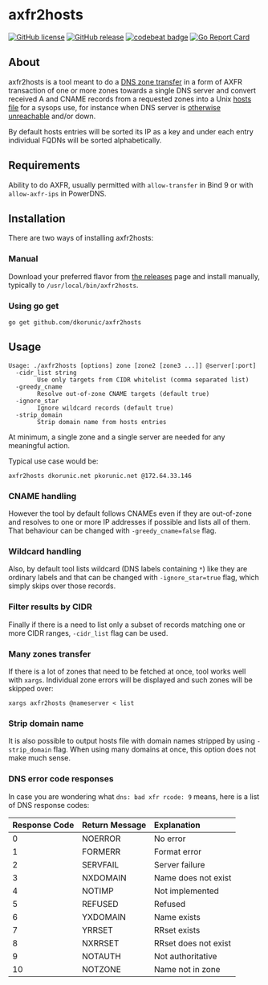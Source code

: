 # axfr2hosts

[![GitHub license](https://img.shields.io/github/license/dkorunic/axfr2hosts)](https://github.com/dkorunic/axfr2hosts/blob/master/LICENSE)
[![GitHub release](https://img.shields.io/github/release/dkorunic/axfr2hosts)](https://github.com/dkorunic/axfr2hosts/releases/latest)
[![codebeat badge](https://codebeat.co/badges/b535ef48-ba10-413e-81f0-dcb5a17e01c4)](https://codebeat.co/projects/github-com-dkorunic-axfr2hosts-main)
[![Go Report Card](https://goreportcard.com/badge/github.com/dkorunic/axfr2hosts)](https://goreportcard.com/report/github.com/dkorunic/axfr2hosts)

## About

axfr2hosts is a tool meant to do a [DNS zone transfer](https://en.wikipedia.org/wiki/DNS_zone_transfer) in a form of AXFR transaction of one or more zones towards a single DNS server and convert received A and CNAME records from a requested zones into a Unix [hosts file](<https://en.wikipedia.org/wiki/Hosts_(file)>) for a sysops use, for instance when DNS server is [otherwise unreachable](https://blog.cloudflare.com/october-2021-facebook-outage/) and/or down.

By default hosts entries will be sorted its IP as a key and under each entry individual FQDNs will be sorted alphabetically.

## Requirements

Ability to do AXFR, usually permitted with `allow-transfer` in Bind 9 or with `allow-axfr-ips` in PowerDNS.

## Installation

There are two ways of installing axfr2hosts:

### Manual

Download your preferred flavor from [the releases](https://github.com/dkorunic/axfr2hosts/releases) page and install manually, typically to `/usr/local/bin/axfr2hosts`.

### Using go get

```shell
go get github.com/dkorunic/axfr2hosts
```

## Usage

```shell
Usage: ./axfr2hosts [options] zone [zone2 [zone3 ...]] @server[:port]
  -cidr_list string
    	Use only targets from CIDR whitelist (comma separated list)
  -greedy_cname
    	Resolve out-of-zone CNAME targets (default true)
  -ignore_star
    	Ignore wildcard records (default true)
  -strip_domain
    	Strip domain name from hosts entries
```

At minimum, a single zone and a single server are needed for any meaningful action.

Typical use case would be:

```shell
axfr2hosts dkorunic.net pkorunic.net @172.64.33.146
```

### CNAME handling

However the tool by default follows CNAMEs even if they are out-of-zone and resolves to one or more IP addresses if possible and lists all of them. That behaviour can be changed with `-greedy_cname=false` flag.

### Wildcard handling

Also, by default tool lists wildcard (DNS labels containing `*`) like they are ordinary labels and that can be changed with `-ignore_star=true` flag, which simply skips over those records.

### Filter results by CIDR

Finally if there is a need to list only a subset of records matching one or more CIDR ranges, `-cidr_list` flag can be used.

### Many zones transfer

If there is a lot of zones that need to be fetched at once, tool works well with `xargs`. Individual zone errors will be displayed and such zones will be skipped over:

```shell
xargs axfr2hosts @nameserver < list
```

### Strip domain name

It is also possible to output hosts file with domain names stripped by using `-strip_domain` flag. When using many domains at once, this option does not make much sense.

### DNS error code responses

In case you are wondering what `dns: bad xfr rcode: 9` means, here is a list of DNS response codes:

| Response Code | Return Message | Explanation          |
| :------------ | :------------- | :------------------- |
| 0             | NOERROR        | No error             |
| 1             | FORMERR        | Format error         |
| 2             | SERVFAIL       | Server failure       |
| 3             | NXDOMAIN       | Name does not exist  |
| 4             | NOTIMP         | Not implemented      |
| 5             | REFUSED        | Refused              |
| 6             | YXDOMAIN       | Name exists          |
| 7             | YRRSET         | RRset exists         |
| 8             | NXRRSET        | RRset does not exist |
| 9             | NOTAUTH        | Not authoritative    |
| 10            | NOTZONE        | Name not in zone     |
